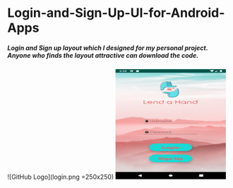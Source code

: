 # Login-and-Sign-Up-UI-for-Android-Apps

##### Login and Sign up layout which I designed for my personal project. Anyone who finds the layout attractive can download the code.
![GitHub Logo](login.png =250x250)
<img src="login.png" alt="alt text" width="250px" height="250px">
